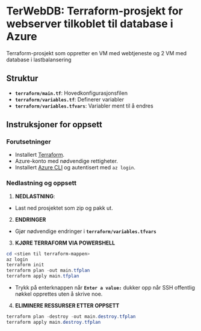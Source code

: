 # TerWebDB: Terraform-prosjekt for webserver tilkoblet til database i Azure

Terraform-prosjekt som oppretter en VM med webtjeneste og 2 VM med database i lastbalansering

## Struktur

- **`terraform/main.tf`**: Hovedkonfigurasjonsfilen
- **`terraform/variables.tf`**: Definerer variabler
- **`terraform/variables.tfvars`**: Variabler ment til å endres

## Instruksjoner for oppsett

### Forutsetninger

- Installert [Terraform](https://developer.hashicorp.com/terraform/tutorials/aws-get-started/install-cli).
- Azure-konto med nødvendige rettigheter.
- Installert [Azure CLI](https://learn.microsoft.com/en-us/cli/azure/install-azure-cli-windows?tabs=azure-cli) og autentisert med `az login`.

### Nedlastning og oppsett

1. **NEDLASTNING**:
- Last ned prosjektet som zip og pakk ut.
2. **ENDRINGER**
- Gjør nødvendige endringer i **`terraform/variables.tfvars`**
3. **KJØRE TERRAFORM VIA POWERSHELL**
  ```powershell
  cd <stien til terraform-mappen>
  az login
  terraform init
  terraform plan -out main.tfplan
  terraform apply main.tfplan
  ```
- Trykk på enterknappen når **`Enter a value:`** dukker opp når SSH offentlig nøkkel opprettes uten å skrive noe.
4. **ELIMINERE RESSURSER ETTER OPPSETT**
  ```powershell
  terraform plan -destroy -out main.destroy.tfplan
  terraform apply main.destroy.tfplan
  ```

